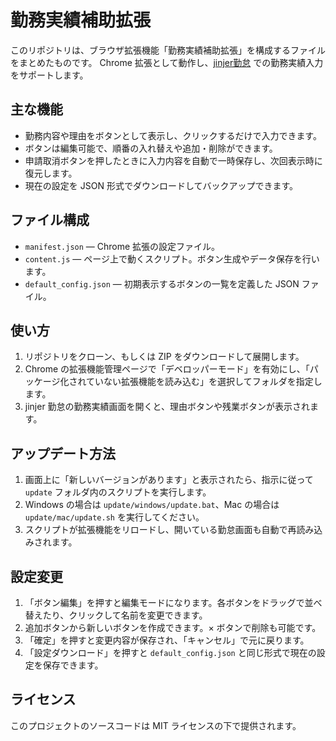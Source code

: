 # 勤務実績補助拡張

このリポジトリは、ブラウザ拡張機能「勤務実績補助拡張」を構成するファイルをまとめたものです。
Chrome 拡張として動作し、[jinjer勤怠](https://kintai.jinjer.biz/) での勤務実績入力をサポートします。

## 主な機能

- 勤務内容や理由をボタンとして表示し、クリックするだけで入力できます。
- ボタンは編集可能で、順番の入れ替えや追加・削除ができます。
- 申請取消ボタンを押したときに入力内容を自動で一時保存し、次回表示時に復元します。
- 現在の設定を JSON 形式でダウンロードしてバックアップできます。

## ファイル構成

- `manifest.json` — Chrome 拡張の設定ファイル。
- `content.js` — ページ上で動くスクリプト。ボタン生成やデータ保存を行います。
- `default_config.json` — 初期表示するボタンの一覧を定義した JSON ファイル。

## 使い方

1. リポジトリをクローン、もしくは ZIP をダウンロードして展開します。
2. Chrome の拡張機能管理ページで「デベロッパーモード」を有効にし、「パッケージ化されていない拡張機能を読み込む」を選択してフォルダを指定します。
3. jinjer 勤怠の勤務実績画面を開くと、理由ボタンや残業ボタンが表示されます。

## アップデート方法

1. 画面上に「新しいバージョンがあります」と表示されたら、指示に従って
   `update` フォルダ内のスクリプトを実行します。
2. Windows の場合は `update/windows/update.bat`、Mac の場合は
   `update/mac/update.sh` を実行してください。
3. スクリプトが拡張機能をリロードし、開いている勤怠画面も自動で再読み込みされます。

## 設定変更

1. 「ボタン編集」を押すと編集モードになります。各ボタンをドラッグで並べ替えたり、クリックして名前を変更できます。
2. 追加ボタンから新しいボタンを作成できます。× ボタンで削除も可能です。
3. 「確定」を押すと変更内容が保存され、「キャンセル」で元に戻ります。
4. 「設定ダウンロード」を押すと `default_config.json` と同じ形式で現在の設定を保存できます。

## ライセンス

このプロジェクトのソースコードは MIT ライセンスの下で提供されます。
